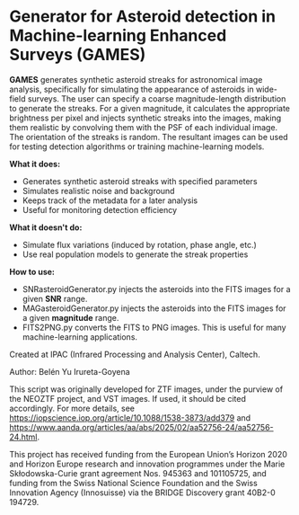 # **G**enerator for **A**steroid detection in **M**achine-learning **E**nhanced **S**urveys (GAMES)

**GAMES** generates synthetic asteroid streaks for astronomical image analysis, specifically for simulating the appearance of asteroids in wide-field surveys. The user can specify a coarse magnitude-length distribution to generate the streaks. For a given magnitude, it calculates the appropriate brightness per pixel and injects synthetic streaks into the images, making them realistic by convolving them with the PSF of each individual image. The orientation of the streaks is random. The resultant images can be used for testing detection algorithms or training machine-learning models.

**What it does:**

* Generates synthetic asteroid streaks with specified parameters
* Simulates realistic noise and background
* Keeps track of the metadata for a later analysis
* Useful for monitoring detection efficiency

**What it doesn't do:**

* Simulate flux variations (induced by rotation, phase angle, etc.)
* Use real population models to generate the streak properties

**How to use:**

* SNRasteroidGenerator.py injects the asteroids into the FITS images for a given **SNR** range.
* MAGasteroidGenerator.py injects the asteroids into the FITS images for a given **magnitude** range.
* FITS2PNG.py converts the FITS to PNG images. This is useful for many machine-learning applications. 

Created at IPAC (Infrared Processing and Analysis Center), Caltech.

Author: Belén Yu Irureta-Goyena

This script was originally developed for ZTF images, under the purview of the NEOZTF project, and VST images. If used, it should be cited accordingly. For more details, see https://iopscience.iop.org/article/10.1088/1538-3873/add379 and https://www.aanda.org/articles/aa/abs/2025/02/aa52756-24/aa52756-24.html. 

This project has received funding from the European Union’s Horizon 2020 and Horizon Europe research and innovation programmes under the Marie Skłodowska-Curie grant agreement Nos. 945363 and 101105725, and funding from the Swiss National Science Foundation and the Swiss Innovation Agency (Innosuisse) via the BRIDGE Discovery grant 40B2-0 194729.
